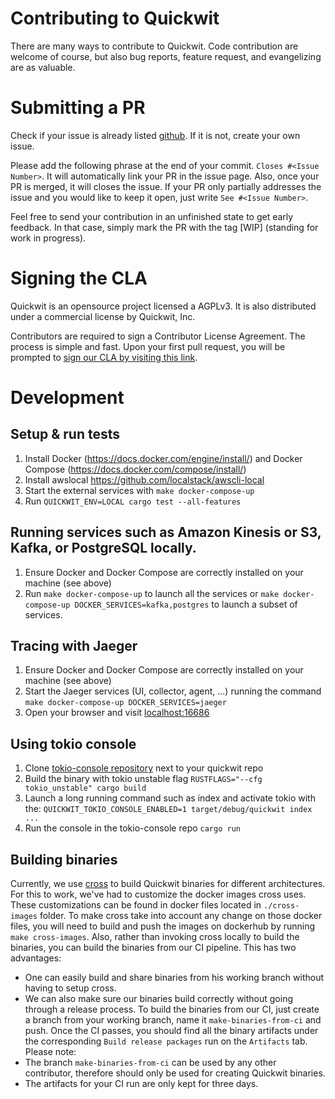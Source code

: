 # Contributing to Quickwit
There are many ways to contribute to Quickwit.
Code contribution are welcome of course, but also
bug reports, feature request, and evangelizing are as valuable.

# Submitting a PR
Check if your issue is already listed [github](https://github.com/quickwit-inc/quickwit/issues).
If it is not, create your own issue.

Please add the following phrase at the end of your commit.  `Closes #<Issue Number>`.
It will automatically link your PR in the issue page. Also, once your PR is merged, it will
closes the issue. If your PR only partially addresses the issue and you would like to
keep it open, just write `See #<Issue Number>`.

Feel free to send your contribution in an unfinished state to get early feedback.
In that case, simply mark the PR with the tag [WIP] (standing for work in progress).

# Signing the CLA
Quickwit is an opensource project licensed a AGPLv3.
It is also distributed under a commercial license by Quickwit, Inc.

Contributors are required to sign a Contributor License Agreement.
The process is simple and fast. Upon your first pull request, you will be prompted to
[sign our CLA by visiting this link](https://cla-assistant.io/quickwit-inc/quickwit).

# Development
## Setup & run tests
1. Install Docker (https://docs.docker.com/engine/install/) and Docker Compose (https://docs.docker.com/compose/install/)
2. Install awslocal https://github.com/localstack/awscli-local
3. Start the external services with `make docker-compose-up`
5. Run `QUICKWIT_ENV=LOCAL cargo test --all-features`

## Running services such as Amazon Kinesis or S3, Kafka, or PostgreSQL locally.
1. Ensure Docker and Docker Compose are correctly installed on your machine (see above)
2. Run `make docker-compose-up` to launch all the services or `make docker-compose-up DOCKER_SERVICES=kafka,postgres` to launch a subset of services.

## Tracing with Jaeger
1. Ensure Docker and Docker Compose are correctly installed on your machine (see above)
2. Start the Jaeger services (UI, collector, agent, ...) running the command `make docker-compose-up DOCKER_SERVICES=jaeger`
3. Open your browser and visit [localhost:16686](http://localhost:16686/)


## Using tokio console
1. Clone [tokio-console repository](https://github.com/tokio-rs/console) next to your quickwit repo
2. Build the binary with tokio unstable flag `RUSTFLAGS="--cfg tokio_unstable" cargo build`
3. Launch a long running command such as index and activate tokio with the: `QUICKWIT_TOKIO_CONSOLE_ENABLED=1 target/debug/quickwit index ...`
4. Run the console in the tokio-console repo `cargo run`


## Building binaries

Currently, we use [cross](https://github.com/rust-embedded/cross) to build Quickwit binaries for different architectures.
For this to work, we've had to customize the docker images cross uses. These customizations can be found in docker files located in `./cross-images` folder. To make cross take into account any change on those 
docker files, you will need to build and push the images on dockerhub by running `make cross-images`. 
Also, rather than invoking cross locally to build the binaries, you can build the binaries from our CI pipeline. This has two advantages: 
- One can easily build and share binaries from his working branch without having to setup cross.
- We can also make sure our binaries build correctly without going through a release process.
To build the binaries from our CI, just create a branch from your working branch, name it `make-binaries-from-ci` and push. Once the CI passes, you should find all the binary artifacts under the corresponding `Build release packages` run on the `Artifacts` tab. 
Please note:
- The branch `make-binaries-from-ci` can be used by any other contributor, therefore should only be used for creating Quickwit binaries.
- The artifacts for your CI run are only kept for three days.

